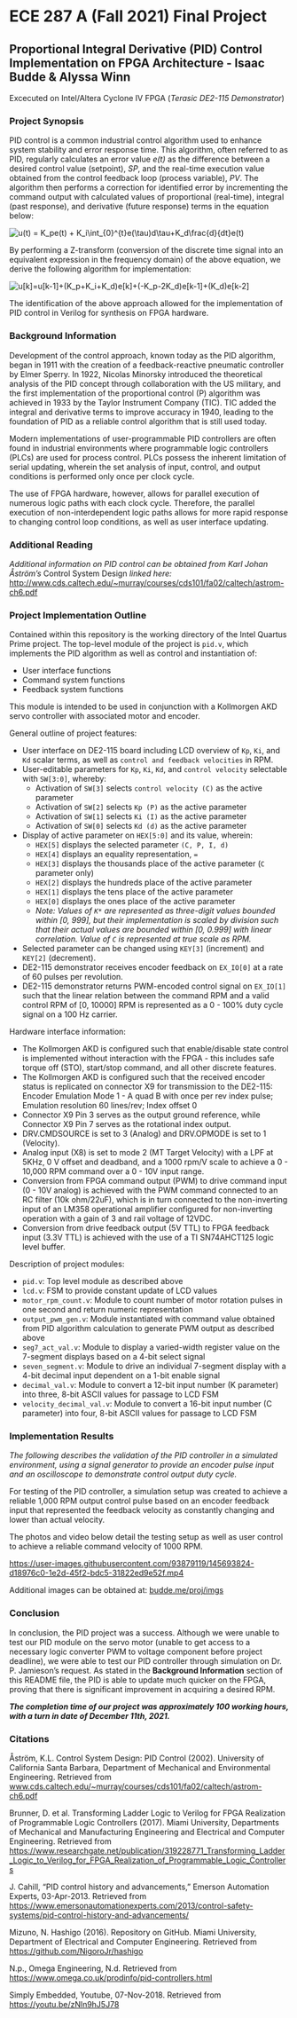 # ECE 287 A (Fall 2021) Final Project


## **Proportional Integral Derivative (PID) Control Implementation on FPGA Architecture - Isaac Budde & Alyssa Winn**

Excecuted on Intel/Altera Cyclone IV FPGA (_Terasic DE2-115 Demonstrator_)

### **Project Synopsis**
PID control is a common industrial control algorithm used to enhance system stability and error response time. This algorithm, often referred to as PID, regularly calculates an error value _e(t)_ as the difference between a desired control value (setpoint), _SP_, and the real-time execution value obtained from the control feedback loop (process variable), _PV_. The algorithm then performs a correction for identified error by incrementing the command output with calculated values of proportional (real-time), integral (past response), and derivative (future response) terms in the equation below:

<img src="https://latex.codecogs.com/gif.latex?u(t)&space;=&space;K_pe(t)&space;&plus;&space;K_i\int_{0}^{t}e(\tau)d\tau&plus;K_d\frac{d}{dt}e(t)" title="u(t) = K_pe(t) + K_i\int_{0}^{t}e(\tau)d\tau+K_d\frac{d}{dt}e(t)" />

By performing a Z-transform (conversion of the discrete time signal into an equivalent expression in the frequency domain) of the above equation, we derive the following algorithm for implementation:

<img src="https://latex.codecogs.com/gif.latex?u[k]=u[k-1]&plus;(K_p&plus;K_i&plus;K_d)e[k]&plus;(-K_p-2K_d)e[k-1]&plus;(K_d)e[k-2]" title="u[k]=u[k-1]+(K_p+K_i+K_d)e[k]+(-K_p-2K_d)e[k-1]+(K_d)e[k-2]" />

The identification of the above approach allowed for the implementation of PID control in Verilog for synthesis on FPGA hardware.

### **Background Information**
Development of the control approach, known today as the PID algorithm, began in 1911 with the creation of a feedback-reactive pneumatic controller by Elmer Sperry. In 1922, Nicolas Minorsky introduced the theoretical analysis of the PID concept through collaboration with the US military, and the first implementation of the proportional control (P) algorithm was achieved in 1933 by the Taylor Instrument Company (TIC). TIC added the integral and derivative terms to improve accuracy in 1940, leading to the foundation of PID as a reliable control algorithm that is still used today.

Modern implementations of user-programmable PID controllers are often found in industrial environments where programmable logic controllers (PLCs) are used for process control. PLCs possess the inherent limitation of serial updating, wherein the set analysis of input, control, and output conditions is performed only once per clock cycle.

The use of FPGA hardware, however, allows for parallel execution of numerous logic paths with each clock cycle. Therefore, the parallel execution of non-interdependent logic paths allows for more rapid response to changing control loop conditions, as well as user interface updating.


### **Additional Reading**

_Additional information on PID control can be obtained from Karl Johan Åström’s_ Control System Design _linked here:_
 http://www.cds.caltech.edu/~murray/courses/cds101/fa02/caltech/astrom-ch6.pdf

### **Project Implementation Outline**

Contained within this repository is the working directory of the Intel Quartus Prime project. The top-level module of the project is `pid.v`, which implements the PID algorithm as well as control and instantiation of:
- User interface functions
- Command system functions
- Feedback system functions

This module is intended to be used in conjunction with a Kollmorgen AKD servo controller with associated motor and encoder. 

General outline of project features:
- User interface on DE2-115 board including LCD overview of `Kp`, `Ki`, and `Kd` scalar terms, as well as `control and feedback velocities` in RPM.
- User-editable parameters for `Kp`, `Ki`, `Kd`, and `control velocity` selectable with `SW[3:0]`, whereby:
    - Activation of `SW[3]` selects `control velocity (C)` as the active parameter
    - Activation of `SW[2]` selects `Kp (P)` as the active parameter
    - Activation of `SW[1]` selects `Ki (I)` as the active parameter
    - Activation of `SW[0]` selects `Kd (d)` as the active parameter
- Display of active parameter on `HEX[5:0]` and its value, wherein:
    - `HEX[5]` displays the selected parameter `(C, P, I, d)`
    - `HEX[4]` displays an equality representation, `=`
    - `HEX[3]` displays the thousands place of the active parameter (`C` parameter only)
    - `HEX[2]` displays the hundreds place of the active parameter
    - `HEX[1]` displays the tens place of the active parameter
    - `HEX[0]` displays the ones place of the active parameter
    - _Note: Values of `K*` are represented as three-digit values bounded within [0, 999], but their implementation is scaled by division such that their actual values are bounded within [0, 0.999] with linear correlation. Value of `C` is represented at true scale as RPM._
- Selected parameter can be changed using `KEY[3]` (increment) and `KEY[2]` (decrement).
- DE2-115 demonstrator receives encoder feedback on `EX_IO[0]` at a rate of 60 pulses per revolution.
- DE2-115 demonstrator returns PWM-encoded control signal on `EX_IO[1]` such that the linear relation between the command RPM and a valid control RPM of [0, 10000] RPM is represented as a 0 - 100% duty cycle signal on a 100 Hz carrier.

Hardware interface information:
- The Kollmorgen AKD is configured such that enable/disable state control is implemented without interaction with the FPGA - this includes safe torque off (STO), start/stop command, and all other discrete features.
- The Kollmorgen AKD is configured such that the received encoder status is replicated on connector X9 for transmission to the DE2-115: Encoder Emulation Mode 1 - A quad B with once per rev index pulse; Emulation resolution 60 lines/rev; Index offset 0
- Connector X9 Pin 3 serves as the output ground reference, while Connector X9 Pin 7 serves as the rotational index output.
- DRV.CMDSOURCE is set to 3 (Analog) and DRV.OPMODE is set to 1 (Velocity).
- Analog input (X8) is set to mode 2 (MT Target Velocity) with a LPF at 5KHz, 0 V offset and deadband, and a 1000 rpm/V scale to achieve a 0 - 10,000 RPM command over a 0 - 10V input range.
- Conversion from FPGA command output (PWM) to drive command input (0 - 10V analog) is achieved with the PWM command connected to an RC filter (10k ohm/22uF), which is in turn connected to the non-inverting input of an LM358 operational amplifier configured for non-inverting operation with a gain of 3 and rail voltage of 12VDC.
- Conversion from drive feedback output (5V TTL) to FPGA feedback input (3.3V TTL) is achieved with the use of a TI SN74AHCT125 logic level buffer.
 
Description of project modules:
- `pid.v`: Top level module as described above
- `lcd.v`: FSM to provide constant update of LCD values
- `motor_rpm_count.v`: Module to count number of motor rotation pulses in one second and return numeric representation
- `output_pwm_gen.v`: Module instantiated with command value obtained from PID algorithm calculation to generate PWM output as described above
- `seg7_act_val.v`: Module to display a varied-width register value on the 7-segment displays based on a 4-bit select signal
- `seven_segment.v`: Module to drive an individual 7-segment display with a 4-bit decimal input dependent on a 1-bit enable signal
- `decimal_val.v`: Module to convert a 12-bit input number (K parameter) into three, 8-bit ASCII values for passage to LCD FSM
- `velocity_decimal_val.v`: Module to convert a 16-bit input number (C parameter) into four, 8-bit ASCII values for passage to LCD FSM

### **Implementation Results**
_The following describes the validation of the PID controller in a simulated environment, using a signal generator to provide an encoder pulse input and an oscilloscope to demonstrate control output duty cycle._

For testing of the PID controller, a simulation setup was created to achieve a reliable 1,000 RPM output control pulse based on an encoder feedback input that represented the feedback velocity as constantly changing and lower than actual velocity.

The photos and video below detail the testing setup as well as user control to achieve a reliable command velocity of 1000 RPM.



https://user-images.githubusercontent.com/93879119/145693824-d18976c0-1e2d-45f2-bdc5-31822ed9e52f.mp4


Additional images can be obtained at: [budde.me/proj/imgs](https://budde.me/proj/imgs)


### **Conclusion**
In conclusion, the PID project was a success. Although we were unable to test our PID module on the servo motor (unable to get access to a necessary logic converter PWM to voltage component before project deadline), we were able to test our PID controller through simulation on Dr. P. Jamieson’s request. As stated in the **Background Information** section of this README file, the PID is able to update much quicker on the FPGA, proving that there is significant improvement in acquiring a desired RPM.


**_The completion time of our project was approximately 100 working hours, with a turn in date of December 11th, 2021._**

### **Citations**
Åström, K.L. Control System Design: PID Control (2002). University of California Santa Barbara, Department of Mechanical and Environmental Engineering. Retrieved from www.cds.caltech.edu/~murray/courses/cds101/fa02/caltech/astrom-ch6.pdf

Brunner, D. et al. Transforming Ladder Logic to Verilog for FPGA Realization of
Programmable Logic Controllers (2017). Miami University, Departments of Mechanical and Manufacturing Engineering and Electrical and Computer Engineering. Retrieved from https://www.researchgate.net/publication/319228771_Transforming_Ladder_Logic_to_Verilog_for_FPGA_Realization_of_Programmable_Logic_Controllers

J. Cahill, “PID control history and advancements,” Emerson Automation Experts,      03-Apr-2013. Retrieved from https://www.emersonautomationexperts.com/2013/control-safety-systems/pid-control-history-and-advancements/

Mizuno, N. Hashigo (2016). Repository on GitHub. Miami University, Department of Electrical and Computer Engineering. Retrieved from https://github.com/NigoroJr/hashigo

N.p., Omega Engineering, N.d. Retrieved from https://www.omega.co.uk/prodinfo/pid-controllers.html


Simply Embedded, Youtube, 07-Nov-2018. Retrieved from
https://youtu.be/zNln9hJ5J78

